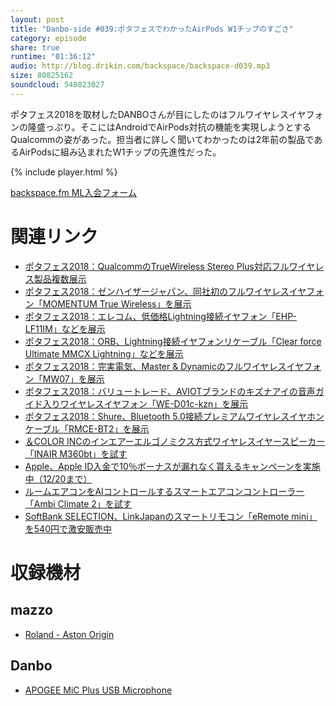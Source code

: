 ```yaml
---
layout: post
title: "Danbo-side #039:ポタフェスでわかったAirPods W1チップのすごさ"
category: episode
share: true
runtime: "01:36:12"
audio: http://blog.drikin.com/backspace/backspace-d039.mp3
size: 80825162
soundcloud: 548823027
---
```


ポタフェス2018を取材したDANBOさんが目にしたのはフルワイヤレスイヤフォンの隆盛っぷり。そこにはAndroidでAirPods対抗の機能を実現しようとするQualcommの姿があった。担当者に詳しく聞いてわかったのは2年前の製品であるAirPodsに組み込まれたW1チップの先進性だった。

{% include player.html %}

[backspace.fm ML入会フォーム](http://backspace.us11.list-manage.com/subscribe?u=09c933bd3997c1d16dbed156a&id=84b6529b91)

# 関連リンク
* [ポタフェス2018：QualcommのTrueWireless Stereo Plus対応フルワイヤレス製品複数展示](http://www.macotakara.jp/blog/report/entry-36467.html)
* [ポタフェス2018：ゼンハイザージャパン、同社初のフルワイヤレスイヤフォン「MOMENTUM True Wireless」を展示](http://www.macotakara.jp/blog/report/entry-36470.html)
* [ポタフェス2018：エレコム、低価格Lightning接続イヤフォン「EHP-LF11IM」などを展示](http://www.macotakara.jp/blog/report/entry-36469.html)
* [ポタフェス2018：ORB、Lightning接続イヤフォンリケーブル「Clear force Ultimate MMCX Lightning」などを展示](http://www.macotakara.jp/blog/report/entry-36468.html)
* [ポタフェス2018：完実電気、Master & Dynamicのフルワイヤレスイヤフォン「MW07」を展示](http://www.macotakara.jp/blog/report/entry-36477.html)
* [ポタフェス2018：バリュートレード、AVIOTブランドのキズナアイの音声ガイド入りワイヤレスイヤフォン「WE-D01c-kzn」を展示](http://www.macotakara.jp/blog/report/entry-36476.html)
* [ポタフェス2018：Shure、Bluetooth 5.0接続プレミアムワイヤレスイヤホンケーブル「RMCE-BT2」を展示](http://www.macotakara.jp/blog/report/entry-36475.html)
* [＆COLOR INCのインエアーエルゴノミクス方式ワイヤレスイヤースピーカー「INAIR M360bt」を試す](http://www.macotakara.jp/blog/accessories/entry-35954.html)
* [Apple、Apple ID入金で10％ボーナスが漏れなく貰えるキャンペーンを実施中（12/20まで）](http://www.macotakara.jp/blog/apple/entry-36472.html)
* [ルームエアコンをAIコントロールするスマートエアコンコントローラー「Ambi Climate 2」を試す](http://www.macotakara.jp/blog/accessories/entry-36461.html)
* [SoftBank SELECTION、LinkJapanのスマートリモコン「eRemote mini」を540円で激安販売中](http://www.macotakara.jp/blog/sale/entry-36474.html)

# 収録機材

## mazzo
* [Roland - Aston Origin](http://amzn.asia/1OwAZ0w)

## Danbo
* [APOGEE MiC Plus USB Microphone](http://amzn.asia/5tPVRTx)
